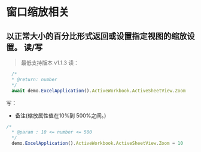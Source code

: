# 窗口缩放相关

## 以正常大小的百分比形式返回或设置指定视图的缩放设置。 读/写

> 最低支持版本 v1.1.3
读：

```javascript
  /*
  * @return: number
  */
  await demo.ExcelApplication().ActiveWorkbook.ActiveSheetView.Zoom
```

写：

* 备注(缩放属性值在10%到 500%之间。)

```js
/*
  * @param : 10 <= number <= 500
  */
  demo.ExcelApplication().ActiveWorkbook.ActiveSheetView.Zoom = 10
```
